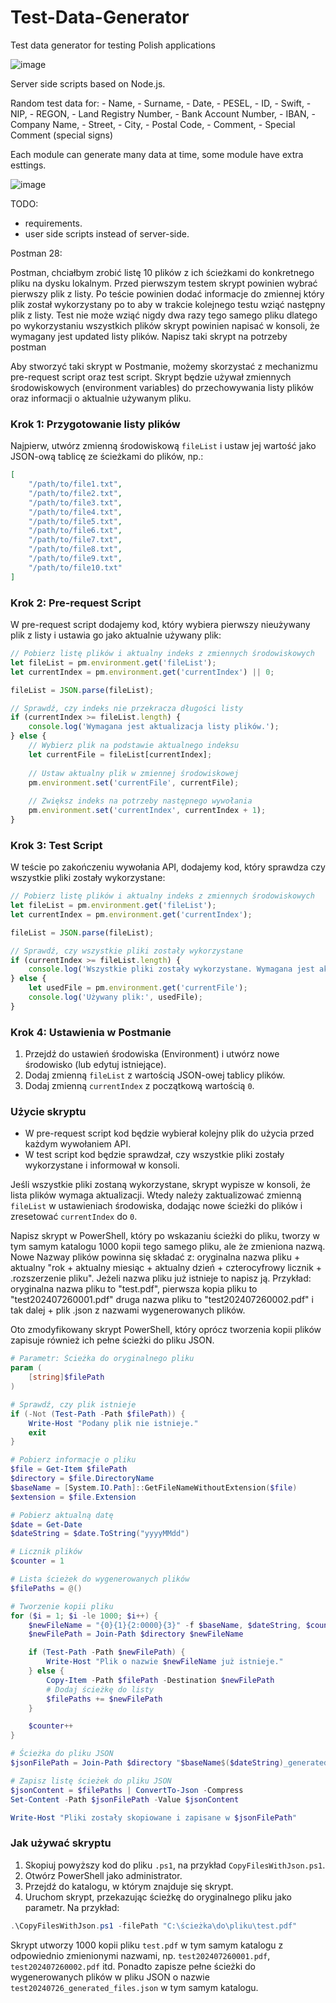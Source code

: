 # Test-Data-Generator
Test data generator for testing Polish applications

![image](https://github.com/user-attachments/assets/d99632fe-e7e9-44a9-bfac-a3631ed50b26)

Server side scripts based on Node.js. 

Random test data for:
    - Name,
    - Surname,
    - Date,
    - PESEL,
    - ID,
    - Swift,
    - NIP,
    - REGON,
    - Land Registry Number,
    - Bank Account Number,
    - IBAN,
    - Company Name,
    - Street,
    - City,
    - Postal Code,
    - Comment,
    - Special Comment (special signs)
    
Each module can generate many data at time, some module have extra esttings. 

![image](https://github.com/user-attachments/assets/4bc0c9b6-e2f3-4636-ac93-83765ed2fdc2)

TODO:

- requirements.
- user side scripts instead of server-side.




Postman 28:

Postman, chciałbym zrobić listę 10 plików z ich ścieżkami do konkretnego pliku na dysku lokalnym. Przed pierwszym testem skrypt powinien wybrać pierwszy plik z listy. Po teście powinien dodać informacje do zmiennej który plik został wykorzystany po to aby w trakcie kolejnego testu wziąć następny plik z listy. Test nie może wziąć nigdy dwa razy tego samego pliku dlatego po wykorzystaniu wszystkich plików skrypt powinien napisać w konsoli, że wymagany jest updated listy plików. Napisz taki skrypt na potrzeby postman


Aby stworzyć taki skrypt w Postmanie, możemy skorzystać z mechanizmu pre-request script oraz test script. Skrypt będzie używał zmiennych środowiskowych (environment variables) do przechowywania listy plików oraz informacji o aktualnie używanym pliku.

### Krok 1: Przygotowanie listy plików

Najpierw, utwórz zmienną środowiskową `fileList` i ustaw jej wartość jako JSON-ową tablicę ze ścieżkami do plików, np.:

```json
[
    "/path/to/file1.txt",
    "/path/to/file2.txt",
    "/path/to/file3.txt",
    "/path/to/file4.txt",
    "/path/to/file5.txt",
    "/path/to/file6.txt",
    "/path/to/file7.txt",
    "/path/to/file8.txt",
    "/path/to/file9.txt",
    "/path/to/file10.txt"
]
```

### Krok 2: Pre-request Script

W pre-request script dodajemy kod, który wybiera pierwszy nieużywany plik z listy i ustawia go jako aktualnie używany plik:

```javascript
// Pobierz listę plików i aktualny indeks z zmiennych środowiskowych
let fileList = pm.environment.get('fileList');
let currentIndex = pm.environment.get('currentIndex') || 0;

fileList = JSON.parse(fileList);

// Sprawdź, czy indeks nie przekracza długości listy
if (currentIndex >= fileList.length) {
    console.log('Wymagana jest aktualizacja listy plików.');
} else {
    // Wybierz plik na podstawie aktualnego indeksu
    let currentFile = fileList[currentIndex];
    
    // Ustaw aktualny plik w zmiennej środowiskowej
    pm.environment.set('currentFile', currentFile);
    
    // Zwiększ indeks na potrzeby następnego wywołania
    pm.environment.set('currentIndex', currentIndex + 1);
}
```

### Krok 3: Test Script

W teście po zakończeniu wywołania API, dodajemy kod, który sprawdza czy wszystkie pliki zostały wykorzystane:

```javascript
// Pobierz listę plików i aktualny indeks z zmiennych środowiskowych
let fileList = pm.environment.get('fileList');
let currentIndex = pm.environment.get('currentIndex');

fileList = JSON.parse(fileList);

// Sprawdź, czy wszystkie pliki zostały wykorzystane
if (currentIndex >= fileList.length) {
    console.log('Wszystkie pliki zostały wykorzystane. Wymagana jest aktualizacja listy plików.');
} else {
    let usedFile = pm.environment.get('currentFile');
    console.log('Używany plik:', usedFile);
}
```

### Krok 4: Ustawienia w Postmanie

1. Przejdź do ustawień środowiska (Environment) i utwórz nowe środowisko (lub edytuj istniejące).
2. Dodaj zmienną `fileList` z wartością JSON-owej tablicy plików.
3. Dodaj zmienną `currentIndex` z początkową wartością `0`.

### Użycie skryptu

- W pre-request script kod będzie wybierał kolejny plik do użycia przed każdym wywołaniem API.
- W test script kod będzie sprawdzał, czy wszystkie pliki zostały wykorzystane i informował w konsoli.

Jeśli wszystkie pliki zostaną wykorzystane, skrypt wypisze w konsoli, że lista plików wymaga aktualizacji. Wtedy należy zaktualizować zmienną `fileList` w ustawieniach środowiska, dodając nowe ścieżki do plików i zresetować `currentIndex` do `0`.



Napisz skrypt w PowerShell, który po wskazaniu ścieżki do pliku, tworzy w tym samym katalogu 1000 kopii tego samego pliku, ale że zmieniona nazwą. Nowe Nazway plików powinna się składać z: oryginalna nazwa pliku + aktualny "rok + aktualny miesiąc + aktualny dzień + czterocyfrowy licznik + .rozszerzenie pliku". Jeżeli nazwa pliku już istnieje to napisz ją. Przykład: oryginalna nazwa pliku to "test.pdf", pierwsza kopia pliku to "test202407260001.pdf" druga nazwa pliku to "test202407260002.pdf" i tak dalej + plik .json z nazwami wygenerowanych plików.

Oto zmodyfikowany skrypt PowerShell, który oprócz tworzenia kopii plików zapisuje również ich pełne ścieżki do pliku JSON.

```powershell
# Parametr: Ścieżka do oryginalnego pliku
param (
    [string]$filePath
)

# Sprawdź, czy plik istnieje
if (-Not (Test-Path -Path $filePath)) {
    Write-Host "Podany plik nie istnieje."
    exit
}

# Pobierz informacje o pliku
$file = Get-Item $filePath
$directory = $file.DirectoryName
$baseName = [System.IO.Path]::GetFileNameWithoutExtension($file)
$extension = $file.Extension

# Pobierz aktualną datę
$date = Get-Date
$dateString = $date.ToString("yyyyMMdd")

# Licznik plików
$counter = 1

# Lista ścieżek do wygenerowanych plików
$filePaths = @()

# Tworzenie kopii pliku
for ($i = 1; $i -le 1000; $i++) {
    $newFileName = "{0}{1}{2:0000}{3}" -f $baseName, $dateString, $counter, $extension
    $newFilePath = Join-Path $directory $newFileName

    if (Test-Path -Path $newFilePath) {
        Write-Host "Plik o nazwie $newFileName już istnieje."
    } else {
        Copy-Item -Path $filePath -Destination $newFilePath
        # Dodaj ścieżkę do listy
        $filePaths += $newFilePath
    }

    $counter++
}

# Ścieżka do pliku JSON
$jsonFilePath = Join-Path $directory "$baseName$($dateString)_generated_files.json"

# Zapisz listę ścieżek do pliku JSON
$jsonContent = $filePaths | ConvertTo-Json -Compress
Set-Content -Path $jsonFilePath -Value $jsonContent

Write-Host "Pliki zostały skopiowane i zapisane w $jsonFilePath"
```

### Jak używać skryptu

1. Skopiuj powyższy kod do pliku `.ps1`, na przykład `CopyFilesWithJson.ps1`.
2. Otwórz PowerShell jako administrator.
3. Przejdź do katalogu, w którym znajduje się skrypt.
4. Uruchom skrypt, przekazując ścieżkę do oryginalnego pliku jako parametr. Na przykład:

```powershell
.\CopyFilesWithJson.ps1 -filePath "C:\ścieżka\do\pliku\test.pdf"
```

Skrypt utworzy 1000 kopii pliku `test.pdf` w tym samym katalogu z odpowiednio zmienionymi nazwami, np. `test202407260001.pdf`, `test202407260002.pdf` itd. Ponadto zapisze pełne ścieżki do wygenerowanych plików w pliku JSON o nazwie `test20240726_generated_files.json` w tym samym katalogu.

